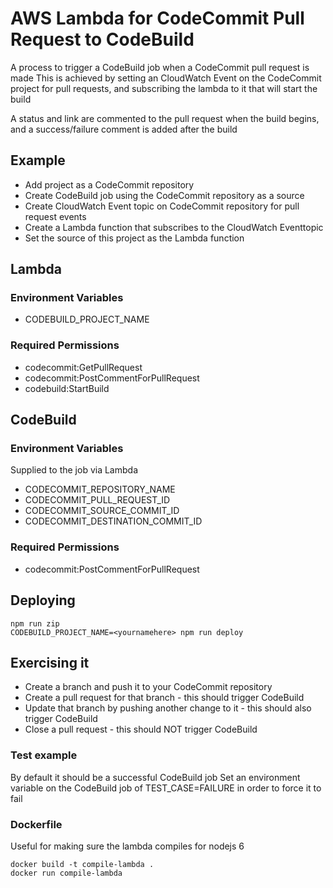 # AWS Lambda for CodeCommit Pull Request to CodeBuild

A process to trigger a CodeBuild job when a CodeCommit pull request is made
This is achieved by setting an CloudWatch Event on the CodeCommit project for pull requests,
and subscribing the lambda to it that will start the build

A status and link are commented to the pull request when the build begins,
and a success/failure comment is added after the build

## Example
 * Add project as a CodeCommit repository
 * Create CodeBuild job using the CodeCommit repository as a source
 * Create CloudWatch Event topic on CodeCommit repository for pull request events
 * Create a Lambda function that subscribes to the CloudWatch Eventtopic
 * Set the source of this project as the Lambda function

## Lambda
### Environment Variables
 * CODEBUILD_PROJECT_NAME

### Required Permissions
 * codecommit:GetPullRequest
 * codecommit:PostCommentForPullRequest
 * codebuild:StartBuild

## CodeBuild

### Environment Variables
Supplied to the job via Lambda

 * CODECOMMIT_REPOSITORY_NAME
 * CODECOMMIT_PULL_REQUEST_ID
 * CODECOMMIT_SOURCE_COMMIT_ID
 * CODECOMMIT_DESTINATION_COMMIT_ID

### Required Permissions
 * codecommit:PostCommentForPullRequest

## Deploying
```
npm run zip
CODEBUILD_PROJECT_NAME=<yournamehere> npm run deploy
```

## Exercising it
 * Create a branch and push it to your CodeCommit repository
 * Create a pull request for that branch - this should trigger CodeBuild
 * Update that branch by pushing another change to it - this should also trigger CodeBuild
 * Close a pull request - this should NOT trigger CodeBuild

### Test example
By default it should be a successful CodeBuild job
Set an environment variable on the CodeBuild job of TEST_CASE=FAILURE in order to force it to fail

### Dockerfile
Useful for making sure the lambda compiles for nodejs 6
```
docker build -t compile-lambda .
docker run compile-lambda
```
